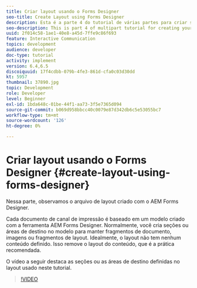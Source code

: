 ```yaml
---
title: Criar layout usando o Forms Designer
seo-title: Create Layout using Forms Designer
description: Esta é a parte 4 do tutorial de várias partes para criar seu primeiro documento de comunicação interativa para o canal de impressão. Nesta parte, observamos o arquivo de layout criado com o AEM Forms Designer.
seo-description: This is part 4 of multipart tutorial for creating your first interactive communication document for the print channel.In this part, we look at the layout file created using AEM Forms Designer.
uuid: 2f014c58-1ae1-40e8-a45d-7ffe9c86f693
feature: Interactive Communication
topics: development
audience: developer
doc-type: tutorial
activity: implement
version: 6.4,6.5
discoiquuid: 17f4cdbb-079b-4fe3-861d-cfa0c03d30dd
kt: 5957
thumbnail: 37890.jpg
topic: Development
role: Developer
level: Beginner
exl-id: 1bda648c-01be-44f1-aa73-3f5e7365d094
source-git-commit: b069d958bbcc40c0079e87d342db6c5e53055bc7
workflow-type: tm+mt
source-wordcount: '126'
ht-degree: 0%

---
```


# Criar layout usando o Forms Designer {#create-layout-using-forms-designer}

Nessa parte, observamos o arquivo de layout criado com o AEM Forms Designer.

Cada documento de canal de impressão é baseado em um modelo criado com a ferramenta AEM Forms Designer. Normalmente, você cria seções ou áreas de destino no modelo para manter fragmentos de documento, imagens ou fragmentos de layout. Idealmente, o layout não tem nenhum conteúdo definido. Isso remove o layout do conteúdo, que é a prática recomendada.

O vídeo a seguir destaca as seções ou as áreas de destino definidas no layout usado neste tutorial.

>[!VIDEO](https://video.tv.adobe.com/v/37890/?quality=9)
